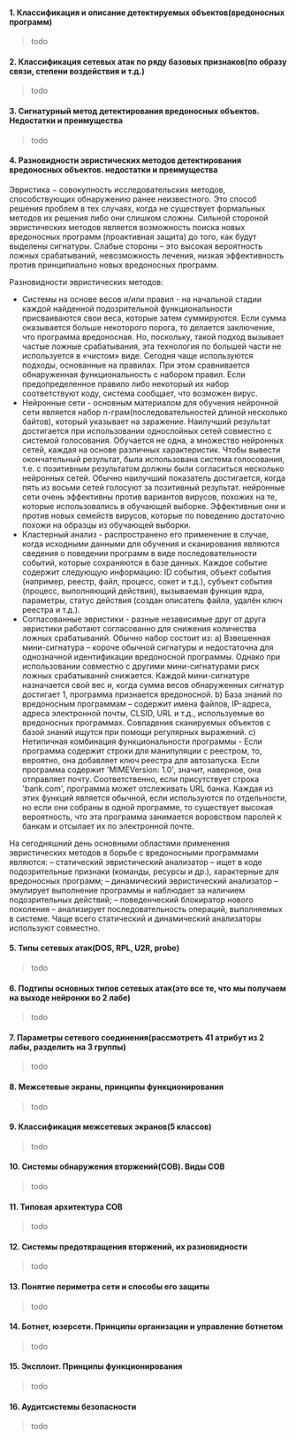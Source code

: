 #### 1. Классификация и описание детектируемых объектов(вредоносных программ)
> todo
#### 2. Классификация сетевых атак по ряду базовых признаков(по образу связи, степени воздействия и т.д.)
> todo
#### 3. Сигнатурный метод детектирования вредоносных объектов. Недостатки и преимущества
> todo
#### 4. Разновидности эвристических методов детектирования вредоносных объектов. недостатки и преимущества

Эвристика − совокупность исследовательских методов, способствующих обнаружению ранее неизвестного. Это способ решения проблем в тех случаях, когда не существует формальных методов их решения либо они слишком сложны. Сильной стороной эвристических методов является возможность поиска новых вредоносных программ (проактивная защита) до того, как будут выделены сигнатуры. Слабые стороны – это высокая вероятность ложных срабатываний, невозможность лечения, низкая эффективность против принципиально новых вредоносных программ.

Разновидности эвристических методов:

- Системы на основе весов и/или правил -  на начальной стадии каждой найденной подозрительной функциональности присваиваются свои веса, которые затем суммируются. Если сумма оказывается больше некоторого порога, то делается заключение, что программа вредоносная. Но, поскольку, такой подход вызывает частые ложные срабатывания, эта технология по большей части не используется в «чистом» виде. Сегодня чаще используются подходы, основанные на правилах. При этом сравнивается обнаруженная функциональность с набором правил. Если предопределенное правило либо некоторый их набор соответствуют коду, система сообщает, что возможен вирус.
- Нейронные сети - основным материалом для обучения нейронной сети является набор n-грам(последовательностей длиной несколько байтов), который указывает на заражение. Наилучший результат достигается при использовании однослойных сетей совместно с системой голосования. Обучается не одна, а множество нейронных сетей, каждая на основе различных характеристик. Чтобы вывести окончательный результат, была использована система голосования, т.е. с позитивным результатом должны были согласиться несколько нейронных сетей. Обычно наилучший показатель достигается, когда пять из восьми сетей голосуют за позитивный результат. нейронные сети очень эффективны против вариантов вирусов, похожих на те, которые использовались в обучающей выборке. Эффективные они и против новых семейств вирусов, которые по поведению достаточно похожи на образцы из обучающей выборки.
- Кластерный анализ - распространено его применение в случае, когда исходными данными для обучения и сканирования являются сведения о поведении программ в виде последовательности событий, которые сохраняются в базе данных. Каждое событие содержит следующую информацию: ID события, объект события (например, реестр, файл, процесс, сокет и т.д.), субъект события (процесс, выполняющий действия), вызываемая функция ядра, параметры,  статус действия (создан описатель файла, удалён ключ реестра и т.д.). 
- Согласованные эвристики -  разные независимые друг от друга эвристики работают согласованно для снижения количества ложных срабатываний. Обычно набор состоит из:
а) Взвешенная мини-сигнатура – короче обычной сигнатуры и недостаточна для однозначной идентификации вредоносной программы. Однако при использовании совместно с другими мини-сигнатурами риск ложных срабатываний снижается. Каждой мини-сигнатуре назначается свой вес и, когда сумма весов обнаруженных сигнатур достигает 1, программа признается вредоносной.
b) База знаний по вредоносным программам – содержит имена файлов, IP-адреса, адреса электронной почты, CLSID, URL и т.д., используемые во вредоносных программах. Совпадения сканируемых объектов с базой знаний ищутся при помощи регулярных выражений. 
c) Нетипичная комбинация функциональности программы - Если программа содержит строки для манипуляции с реестром, то, вероятно, она добавляет ключ реестра для автозапуска. Если программа содержит 'MIMEVersion: 1.0', значит, наверное, она отправляет почту. Соответственно, если присутствует строка 'bank.com', программа может отслеживать URL банка. Каждая из этих функций является обычной, если используются по отдельности, но если они собраны в одной программе, то существует высокая вероятность, что эта программа занимается воровством паролей к банкам и отсылает их по электронной почте. 

На сегодняшний день основными областями применения эвристических методов в борьбе с вредоносными программами являются:
– статический эвристический анализатор – ищет в коде подозрительные признаки (команды, ресурсы и др.), характерные для вредоносных программ;
– динамический эвристический анализатор – эмулирует выполнение программы и наблюдает за наличием подозрительных действий;
– поведенческий блокиратор нового поколения – анализирует последовательность операций, выполняемых в системе.
Чаще всего статический и динамический анализаторы используют совместно. 

#### 5. Типы сетевых атак(DOS, RPL, U2R, probe)
> todo
#### 6. Подтипы основных типов сетевых атак(это все те, что мы получаем на выходе нейронки во 2 лабе)
> todo
#### 7. Параметры сетевого соединения(рассмотреть 41 атрибут из 2 лабы, разделить на 3 группы)
> todo
#### 8. Межсетевые экраны, принципы функционирования
> todo
#### 9. Классификация межсетевых экранов(5 классов)
> todo
#### 10. Системы обнаружения вторжений(СОВ). Виды СОВ
> todo
#### 11. Типовая архитектура СОВ
> todo
#### 12. Системы предотвращения вторжений, их разновидности
> todo
#### 13. Понятие периметра сети и способы его защиты
> todo
#### 14. Ботнет, юзерсети. Принципы организации и управление ботнетом
> todo
#### 15. Эксплоит. Принципы функционирования
> todo
#### 16. Аудитсистемы безопасности
> todo